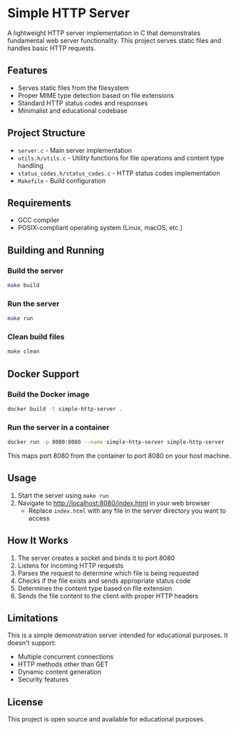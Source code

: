 # Simple HTTP Server

A lightweight HTTP server implementation in C that demonstrates fundamental web server functionality. This project serves static files and handles basic HTTP requests.

## Features

- Serves static files from the filesystem
- Proper MIME type detection based on file extensions
- Standard HTTP status codes and responses
- Minimalist and educational codebase

## Project Structure

- `server.c` - Main server implementation
- `utils.h/utils.c` - Utility functions for file operations and content type handling
- `status_codes.h/status_codes.c` - HTTP status codes implementation
- `Makefile` - Build configuration

## Requirements

- GCC compiler
- POSIX-compliant operating system (Linux, macOS, etc.)

## Building and Running

### Build the server

```bash
make build
```

### Run the server

```bash
make run
```

### Clean build files

```bash
make clean
```

## Docker Support

### Build the Docker image

```bash
docker build -t simple-http-server .
```

### Run the server in a container

```bash
docker run -p 8080:8080 --name simple-http-server simple-http-server
```

This maps port 8080 from the container to port 8080 on your host machine.

## Usage

1. Start the server using `make run`
2. Navigate to <http://localhost:8080/index.html> in your web browser
   - Replace `index.html` with any file in the server directory you want to access

## How It Works

1. The server creates a socket and binds it to port 8080
2. Listens for incoming HTTP requests
3. Parses the request to determine which file is being requested
4. Checks if the file exists and sends appropriate status code
5. Determines the content type based on file extension
6. Sends the file content to the client with proper HTTP headers

## Limitations

This is a simple demonstration server intended for educational purposes. It doesn't support:

- Multiple concurrent connections
- HTTP methods other than GET
- Dynamic content generation
- Security features

## License

This project is open source and available for educational purposes.
